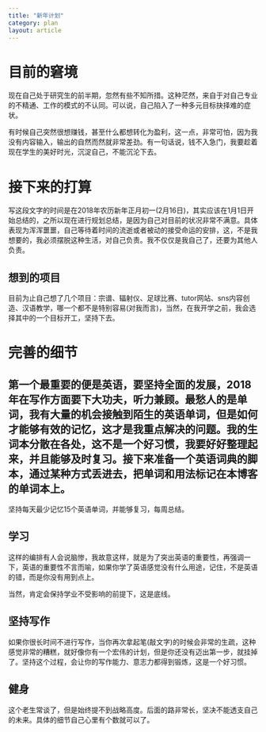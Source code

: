 ```yaml
---
title: "新年计划"
category: plan
layout: article
---
```


# 目前的窘境
现在自己处于研究生的前半期，忽然有些不知所措。这种茫然，来自于对自己专业的不精通、工作的模式的不认同。可以说，自己陷入了一种多元目标抉择难的症状。

有时候自己突然很想赚钱，甚至什么都想转化为盈利，这一点，非常可怕，因为我没有内容输入，输出的自然而然就非常差劲。有一句话说，钱不入急门，我要趁着现在学生的美好时光，沉淀自己，不能沉沦下去。

# 接下来的打算
写这段文字的时间是在2018年农历新年正月初一(2月16日)，其实应该在1月1日开始总结的，之所以现在进行规划总结，是因为自己对目前的状况非常不满意。具体表现为浑浑噩噩，自己等待着时间的流逝或者被动的接受命运的安排，这，不是我想要的，我必须摆脱这种生活，对自己负责。我不仅仅是我自己了，还要为其他人负责。

## 想到的项目
目前为止自己想了几个项目：宗谱、辐射仪、足球比赛、tutor网站、sns内容创造、汉语教学，哪一个都不是特别容易(对我而言)，当然，在我开学之前，我会选择其中的一个目标开工，坚持下去。

# 完善的细节
## 第一个最重要的便是英语，要坚持全面的发展，2018年在写作方面要下大功夫，听力兼顾。最愁人的是单词，我有大量的机会接触到陌生的英语单词，但是如何才能够有效的记忆，这才是我重点解决的问题。我的生词本分散在各处，这不是一个好习惯，我要好好整理起来，并且能够及时复习。接下来准备一个英语词典的脚本，通过某种方式丢进去，把单词和用法标记在本博客的单词本上。

坚持每天最少记忆15个英语单词，并能够复习，每周总结。

## 学习
这样的编排有人会说脑惨，我故意这样，就是为了突出英语的重要性，再强调一下，英语的重要性不言而喻，如果你学了英语感觉没有什么用途，记住，不是英语的错，而是你没有用到点上。

当然，肯定会保持学业不受影响的前提下，这是底线。

## 坚持写作
如果你很长时间不进行写作，当你再次拿起笔(敲文字)的时候会非常的生疏，这种感觉非常的糟糕，就好像你有一个宏伟的计划，但是你还没有迈出第一步，就挂掉了。坚持这个过程，会让你的写作能力、意志力都得到锻炼，这是一个好习惯。

## 健身
这个老生常谈了，但是始终提不到战略高度。后面的路非常长，坚决不能透支自己的未来。具体的细节自己心里有个数就可以了。


